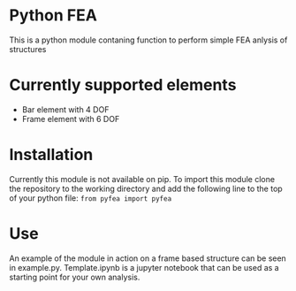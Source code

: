 # Python FEA
This is a python module contaning function to perform simple FEA anlysis of structures

# Currently supported elements
- Bar element with 4 DOF 
- Frame element with 6 DOF

# Installation
Currently this module is not available on pip. To import this module clone the repository to the working directory and add the following line to the top of your python file:
```from pyfea import pyfea```

# Use
An example of the module in action on a frame based structure can be seen in example.py. Template.ipynb is a jupyter notebook that can be used as a starting point for your own analysis.